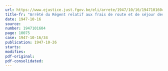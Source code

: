 ```yaml
---
url: https://www.ejustice.just.fgov.be/eli/arrete/1947/10/16/1947101604/justel
title-fr: "Arrêté du Régent relatif aux frais de route et de séjour des membres des commissions consultatives locales et régionales pour prisonniers politiques"
date: 1947-10-16
source:
number: 1947101604
page: 10075
case: 1947-10-16/34
publication: 1947-10-26
starts:
modifies:
pdf-original:
pdf-consolidated:
---
```


